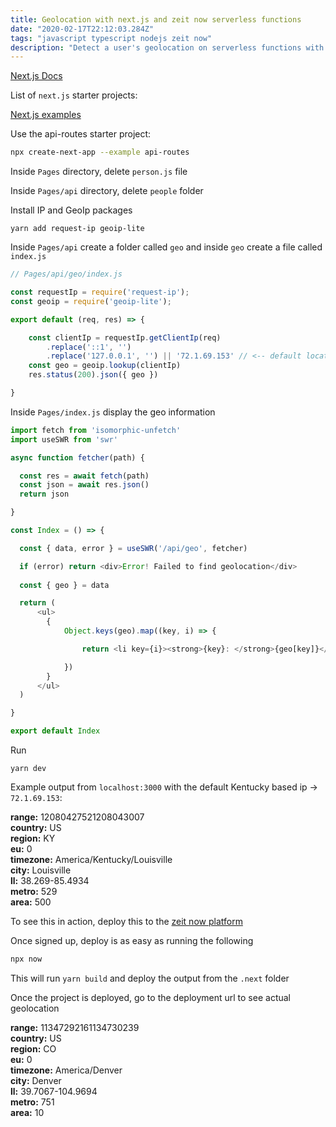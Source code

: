 ```yaml
---
title: Geolocation with next.js and zeit now serverless functions
date: "2020-02-17T22:12:03.284Z"
tags: "javascript typescript nodejs zeit now"
description: "Detect a user's geolocation on serverless functions with zeit now and next.js. By gaining the ip address from the node.js request object, this address can be used with the geoip-lite npm package to map an ip address to a specific set of coordinates"
---
```


[Next.js Docs](https://nextjs.org/docs/getting-started)

List of `next.js` starter projects:

[Next.js examples](https://github.com/zeit/next.js/tree/canary/examples)

Use the api-routes starter project:
```bash
npx create-next-app --example api-routes
```

Inside `Pages` directory, delete `person.js` file

Inside `Pages/api` directory, delete `people` folder

Install IP and GeoIp packages
```
yarn add request-ip geoip-lite
```

Inside `Pages/api` create a folder called `geo` and inside `geo` create a file called `index.js`

```javascript
// Pages/api/geo/index.js

const requestIp = require('request-ip');
const geoip = require('geoip-lite');

export default (req, res) => {

    const clientIp = requestIp.getClientIp(req)
        .replace('::1', '')
        .replace('127.0.0.1', '') || '72.1.69.153' // <-- default location
    const geo = geoip.lookup(clientIp)
    res.status(200).json({ geo })

}
```

Inside `Pages/index.js` display the geo information
```javascript
import fetch from 'isomorphic-unfetch'
import useSWR from 'swr'

async function fetcher(path) {

  const res = await fetch(path)
  const json = await res.json()
  return json

}

const Index = () => {

  const { data, error } = useSWR('/api/geo', fetcher)

  if (error) return <div>Error! Failed to find geolocation</div>
  
  const { geo } = data

  return (
      <ul>
        {
            Object.keys(geo).map((key, i) => {

                return <li key={i}><strong>{key}: </strong>{geo[key]}</li>

            })
        }
      </ul>
  )

}

export default Index

```

Run
```
yarn dev
```

Example output from `localhost:3000` with the default Kentucky based ip -> `72.1.69.153`:

**range:** 12080427521208043007   
**country:** US    
**region:** KY  
**eu:** 0  
**timezone:** America/Kentucky/Louisville  
**city:** Louisville    
**ll:** 38.269-85.4934  
**metro:** 529  
**area:** 500  

To see this in action, deploy this to the [zeit now platform](https://zeit.co/solutions/nextjs)

Once signed up, deploy is as easy as running the following
```bash
npx now
```

This will run `yarn build` and deploy the output from the `.next` folder

Once the project is deployed, go to the deployment url to see actual geolocation

**range:** 11347292161134730239  
**country:** US  
**region:** CO  
**eu:** 0  
**timezone:** America/Denver  
**city:** Denver  
**ll:** 39.7067-104.9694  
**metro:** 751  
**area:** 10  
